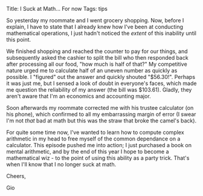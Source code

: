 Title: I Suck at Math... For now
Tags: tips

So yesterday my roommate and I went grocery shopping. Now, before I explain, I have to state that I already knew how I've been at conducting mathematical operations, I just hadn't noticed the *extent* of this inability until this point.

We finished shopping and reached the counter to pay for our things, and subsequently asked the cashier to split the bill who then responded back after processing all our food, "how much is half of that?" My competitive nature urged me to calculate half of an uneven number as quickly as possible. I "figured" out the answer and quickly shouted "$56.30!". Perhaps it was just me, but I sensed a look of doubt in everyone's faces, which made me question the reliability of my answer (the bill was $103.61). Gladly, they aren't aware that I'm an economics and accounting major.

Soon afterwards my roommate corrected me with his trustee calculator (on his phone), which confirmed to all my embarrassing margin of error (I swear I'm not *that* bad at math but this was the straw that broke the camel's back).

For quite some time now, I've wanted to learn how to compute complex arithmetic in my head to free myself of the common dependance on a calculator. This episode pushed me into action; I just purchased a book on mental arithmetic, and by the end of this year I hope to become a mathematical wiz - to the point of using this ability as a party trick. That's when I'll know that I no longer suck at math.

Cheers,

Gio
